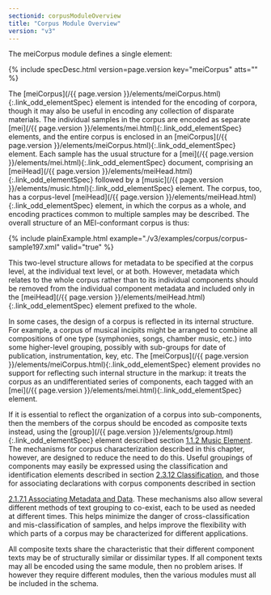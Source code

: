 ```yaml
---
sectionid: corpusModuleOverview
title: "Corpus Module Overview"
version: "v3"
---
```




The meiCorpus module defines a single element:



{% include specDesc.html version=page.version key="meiCorpus" atts="" %}



The [meiCorpus](/{{ page.version }}/elements/meiCorpus.html){:.link_odd_elementSpec} element is intended for the encoding of corpora, though
it may also be useful in encoding any collection of disparate materials. The individual
samples in the corpus are encoded as separate [mei](/{{ page.version }}/elements/mei.html){:.link_odd_elementSpec} elements, and the
entire corpus is enclosed in an [meiCorpus](/{{ page.version }}/elements/meiCorpus.html){:.link_odd_elementSpec} element. Each sample has the
usual structure for a [mei](/{{ page.version }}/elements/mei.html){:.link_odd_elementSpec} document, comprising an [meiHead](/{{ page.version }}/elements/meiHead.html){:.link_odd_elementSpec} followed by a [music](/{{ page.version }}/elements/music.html){:.link_odd_elementSpec} element. The corpus, too, has a
corpus-level [meiHead](/{{ page.version }}/elements/meiHead.html){:.link_odd_elementSpec} element, in which the corpus as a whole, and
encoding practices common to multiple samples may be described. The overall structure
of an
MEI-conformant corpus is thus:

{% include plainExample.html example="./v3/examples/corpus/corpus-sample197.xml" valid="true" %}

This two-level structure allows for metadata to be specified at the corpus level,
at the
individual text level, or at both. However, metadata which relates to the whole corpus
rather
than to its individual components should be removed from the individual component
metadata and
included only in the [meiHead](/{{ page.version }}/elements/meiHead.html){:.link_odd_elementSpec} element prefixed to the whole.

In some cases, the design of a corpus is reflected in its internal structure. For
example, a
corpus of musical incipits might be arranged to combine all compositions of one type
(symphonies, songs, chamber music, etc.) into some higher-level grouping, possibly
with
sub-groups for date of publication, instrumentation, key, etc. The [meiCorpus](/{{ page.version }}/elements/meiCorpus.html){:.link_odd_elementSpec} element provides no support for reflecting such internal structure in the
markup: it treats the corpus as an undifferentiated series of components, each tagged
with an
[mei](/{{ page.version }}/elements/mei.html){:.link_odd_elementSpec} element.

If it is essential to reflect the organization of a corpus into sub-components, then
the
members of the corpus should be encoded as composite texts instead, using the [group](/{{ page.version }}/elements/group.html){:.link_odd_elementSpec} element described section <a class="link_ptr" title="Music Element" href="/{{ page.version }}/guidelines/shared.html#sharedMusicElement">1.1.2 Music Element</a>. The mechanisms
for corpus characterization described in this chapter, however, are designed to reduce
the
need to do this. Useful groupings of components may easily be expressed using the
classification and identification elements described in section 
<a class="link_ptr" title="Classification" href="/{{ page.version }}/guidelines/header.html#headerWorkClass">2.3.12 Classification</a>, and those for associating declarations with corpus components described in section

<a class="link_ptr" title="Associating Metadata and Data" href="/{{ page.version }}/guidelines/header.html#headerAssociatingMetadataAndData">2.1.7.1 Associating Metadata and Data</a>. These mechanisms also allow several different
methods of text grouping to co-exist, each to be used as needed at different times.
This helps
minimize the danger of cross-classification and mis-classification of samples, and
helps
improve the flexibility with which parts of a corpus may be characterized for different
applications.

All composite texts share the characteristic that their different component texts
may be of
structurally similar or dissimilar types. If all component texts may all be encoded
using the
same module, then no problem arises. If however they require different modules, then
the
various modules must all be included in the schema. 



